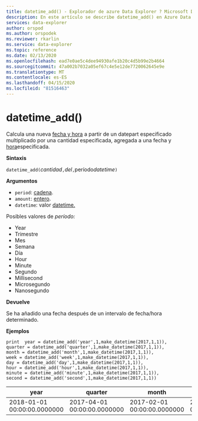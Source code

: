 ```yaml
---
title: datetime_add() - Explorador de azure Data Explorer ? Microsoft Docs
description: En este artículo se describe datetime_add() en Azure Data Explorer.
services: data-explorer
author: orspod
ms.author: orspodek
ms.reviewer: rkarlin
ms.service: data-explorer
ms.topic: reference
ms.date: 02/13/2020
ms.openlocfilehash: ead7e0ae5c4dee94930afe1b20c4d5b99e2b4664
ms.sourcegitcommit: 47a002b7032a05ef67c4e5e12de7720062645e9e
ms.translationtype: MT
ms.contentlocale: es-ES
ms.lasthandoff: 04/15/2020
ms.locfileid: "81516463"
---
```

# <a name="datetime_add"></a>datetime_add()

Calcula una nueva [fecha y hora](./scalar-data-types/datetime.md) a partir de un datepart especificado multiplicado por una cantidad especificada, agregada a una fecha y [hora](./scalar-data-types/datetime.md)especificada.

**Sintaxis**

`datetime_add(`*cantidad*`,`*del*`,`período*datetime*`)`

**Argumentos**

* `period`: [cadena](./scalar-data-types/string.md). 
* `amount`: [entero](./scalar-data-types/int.md).
* `datetime`: valor [datetime.](./scalar-data-types/datetime.md)

Posibles valores de *período:* 
- Year
- Trimestre
- Mes
- Semana
- Día
- Hour
- Minute
- Segundo
- Millisecond
- Microsegundo
- Nanosegundo

**Devuelve**

Se ha añadido una fecha después de un intervalo de fecha/hora determinado.

**Ejemplos**

```kusto
print  year = datetime_add('year',1,make_datetime(2017,1,1)),
quarter = datetime_add('quarter',1,make_datetime(2017,1,1)),
month = datetime_add('month',1,make_datetime(2017,1,1)),
week = datetime_add('week',1,make_datetime(2017,1,1)),
day = datetime_add('day',1,make_datetime(2017,1,1)),
hour = datetime_add('hour',1,make_datetime(2017,1,1)),
minute = datetime_add('minute',1,make_datetime(2017,1,1)),
second = datetime_add('second',1,make_datetime(2017,1,1))

```

|year|quarter|month|week|day|hour|minute|second|
|---|---|---|---|---|---|---|---|
|2018-01-01 00:00:00.0000000|2017-04-01 00:00:00.0000000|2017-02-01 00:00:00.0000000|2017-01-08 00:00:00.0000000|2017-01-02 00:00:00.0000000|2017-01-01 01:00:00.0000000|2017-01-01 00:01:00.0000000|2017-01-01 00:00:01.0000000|






